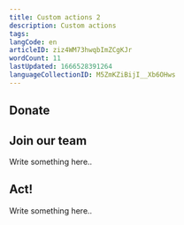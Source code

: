 ```yaml
---
title: Custom actions 2 
description: Custom actions
tags: 
langCode: en
articleID: ziz4WM73hwqbImZCgKJr
wordCount: 11
lastUpdated: 1666528391264
languageCollectionID: M5ZmKZiBijI__Xb6OHws
---
```


<client-only><action-donate><h2>Donate</h2></action-donate></client-only><client-only><action-volunteer><h2>Join our team</h2><p>Write something here..</p></action-volunteer></client-only><client-only><action-custom><h2>Act!</h2><p>Write something here..</p></action-custom></client-only>
